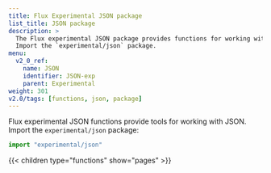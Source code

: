 ```yaml
---
title: Flux Experimental JSON package
list_title: JSON package
description: >
  The Flux experimental JSON package provides functions for working with JSON.
  Import the `experimental/json` package.
menu:
  v2_0_ref:
    name: JSON
    identifier: JSON-exp
    parent: Experimental
weight: 301
v2.0/tags: [functions, json, package]
---
```


Flux experimental JSON functions provide tools for working with JSON.
Import the `experimental/json` package:

```js
import "experimental/json"
```

{{< children type="functions" show="pages" >}}
